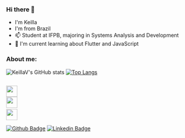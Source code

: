 ### Hi there 👋
- I'm Keilla
- I'm from Brazil 
- 📫 Student at IFPB, majoring in Systems Analysis and Development
- 🌱 I'm current learning about Flutter and JavaScript

### About me:
![KeillaV's GitHub stats](https://github-readme-stats.vercel.app/api?username=KeillaV&show_icons=true&theme=radical)
[![Top Langs](https://github-readme-stats.vercel.app/api/top-langs/?username=KeillaV&theme=radical)](https://github.com/KeillaV/github-readme-stats)

<code>
<img height= "30"src= "https://img.shields.io/badge/Java-ED8B00?style=for-the-badge&logo=java&logoColor=white">
<img height= "30"src= "https://img.shields.io/badge/Python-FFD43B?style=for-the-badge&logo=python&logoColor=darkgreen"> 
<img height= "30"src= "https://img.shields.io/badge/MySQL-00000F?style=for-the-badge&logo=mysql&logoColor=white">
</code>


[![Github Badge](https://img.shields.io/badge/-Github-000?style=flat-square&logo=Github&logoColor=white&link=https://github.com/KeillaV)](https://github.com/KeillaV) [![Linkedin Badge](https://img.shields.io/badge/-LinkedIn-blue?style=flat-square&logo=Linkedin&logoColor=white&link=https://www.linkedin.com/in/keilla-vitória-felipe-bezerra-785437221/)](https://www.linkedin.com/in/keilla-vitória-felipe-bezerra-785437221/)



<!--
**KeillaV/KeillaV** is a ✨ _special_ ✨ repository because its `README.md` (this file) appears on your GitHub profile.

Here are some ideas to get you started:

- 🔭 I’m currently working on ...
- 🌱 I’m currently learning ...
- 👯 I’m looking to collaborate on ...
- 🤔 I’m looking for help with ...
- 💬 Ask me about ...
- 📫 How to reach me: ...
- 😄 Pronouns: ...
- ⚡ Fun fact: ...
-->
